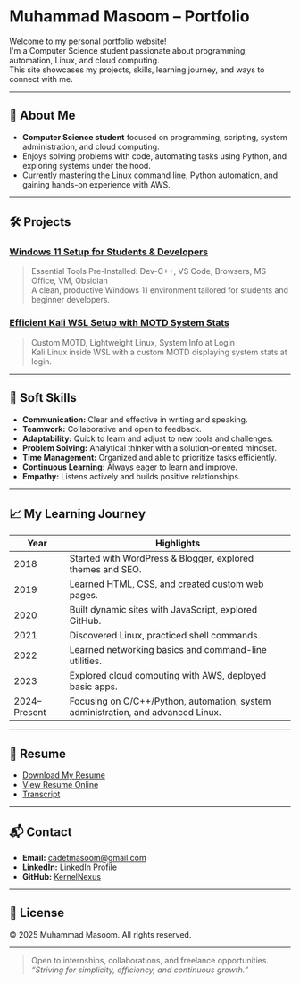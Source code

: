 # Muhammad Masoom – Portfolio

Welcome to my personal portfolio website!  
I'm a Computer Science student passionate about programming, automation, Linux, and cloud computing.  
This site showcases my projects, skills, learning journey, and ways to connect with me.

---

## 🚀 About Me

- **Computer Science student** focused on programming, scripting, system administration, and cloud computing.
- Enjoys solving problems with code, automating tasks using Python, and exploring systems under the hood.
- Currently mastering the Linux command line, Python automation, and gaining hands-on experience with AWS.


---

## 🛠️ Projects

### [Windows 11 Setup for Students & Developers](https://github.com/KernelNexus/win-setup)
> Essential Tools Pre-Installed: Dev-C++, VS Code, Browsers, MS Office, VM, Obsidian  
A clean, productive Windows 11 environment tailored for students and beginner developers.

### [Efficient Kali WSL Setup with MOTD System Stats](https://github.com/KernelNexus/kali-wsl-motd)
> Custom MOTD, Lightweight Linux, System Info at Login  
Kali Linux inside WSL with a custom MOTD displaying system stats at login.

---

## 🧠 Soft Skills

- **Communication:** Clear and effective in writing and speaking.
- **Teamwork:** Collaborative and open to feedback.
- **Adaptability:** Quick to learn and adjust to new tools and challenges.
- **Problem Solving:** Analytical thinker with a solution-oriented mindset.
- **Time Management:** Organized and able to prioritize tasks efficiently.
- **Continuous Learning:** Always eager to learn and improve.
- **Empathy:** Listens actively and builds positive relationships.

---

## 📈 My Learning Journey

| Year | Highlights |
|------|------------|
| 2018 | Started with WordPress & Blogger, explored themes and SEO. |
| 2019 | Learned HTML, CSS, and created custom web pages. |
| 2020 | Built dynamic sites with JavaScript, explored GitHub. |
| 2021 | Discovered Linux, practiced shell commands. |
| 2022 | Learned networking basics and command-line utilities. |
| 2023 | Explored cloud computing with AWS, deployed basic apps. |
| 2024–Present | Focusing on C/C++/Python, automation, system administration, and advanced Linux. |

---

## 📄 Resume

- [Download My Resume](resume.html)
- [View Resume Online](resume.html)
- [Transcript](transcript.pdf)

---

## 📬 Contact

- **Email:** [cadetmasoom@gmail.com](mailto:cadetmasoom@gmail.com)
- **LinkedIn:** [LinkedIn Profile](https://www.linkedin.com/in/your-linkedin)
- **GitHub:** [KernelNexus](https://github.com/KernelNexus)

---

## 📝 License

&copy; 2025 Muhammad Masoom. All rights reserved.

---

> Open to internships, collaborations, and freelance opportunities.  
> _“Striving for simplicity, efficiency, and continuous growth.”_
